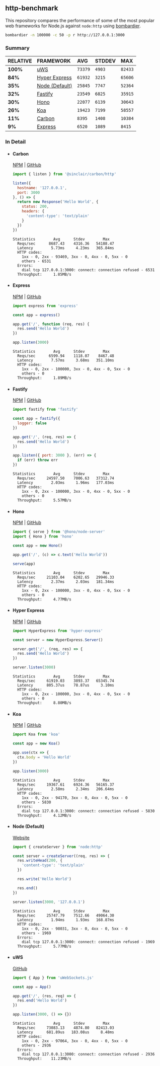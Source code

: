 ## http-benchmark

This repository compares the performance of some of the most popular web frameworks for Node.js against `node:http` using [bombardier](https://github.com/codesenberg/bombardier).

```bash
bombardier -n 100000 -c 50 -p r http://127.0.0.1:3000
```

### Summary

| RELATIVE | FRAMEWORK | AVG | STDDEV | MAX |
| :--- | :--- | :--- | :--- | :--- |
| **100%** | [uWS](#uws) | `73379` | `4903` | `82433` |
| **84%** | [Hyper Express](#hyper-express) | `61932` | `3215` | `65606` |
| **35%** | [Node (Default)](#node-default) | `25845` | `7747` | `52364` |
| **32%** | [Fastify](#fastify) | `23549` | `6825` | `35915` |
| **30%** | [Hono](#hono) | `22077` | `6139` | `30643` |
| **26%** | [Koa](#koa) | `19423` | `7199` | `58557` |
| **11%** | [Carbon](#carbon) | `8395` | `1408` | `10384` |
| **9%** | [Express](#express) | `6520` | `1089` | `8415` |


### In Detail

- #### Carbon
  [NPM](https://npmjs.com/@sinclair/carbon) | [GitHub](https://github.com/sinclairzx81/carbon)
  ```js
  import { listen } from '@sinclair/carbon/http'

  listen({
    hostname: '127.0.0.1',
    port: 3000
  }, () => {
    return new Response('Hello World', {
      status: 200,
      headers: {
        'content-type': 'text/plain'
      }
    })
  })
  ```

  ```
  Statistics        Avg      Stdev        Max
    Reqs/sec      8687.43    4316.36   54188.47
    Latency        5.73ms     4.23ms   365.84ms
    HTTP codes:
      1xx - 0, 2xx - 93469, 3xx - 0, 4xx - 0, 5xx - 0
      others - 6531
    Errors:
      dial tcp 127.0.0.1:3000: connect: connection refused - 6531
    Throughput:     1.85MB/s
  ```

- #### Express
  [NPM](https://npmjs.com/express) | [GitHub](https://github.com/expressjs/express)
  ```js
  import express from 'express'

  const app = express()

  app.get('/', function (req, res) {
    res.send('Hello World')
  })

  app.listen(3000)
  ```

  ```
  Statistics        Avg      Stdev        Max
    Reqs/sec      6599.94    1118.07    8467.48
    Latency        7.57ms     3.68ms   351.10ms
    HTTP codes:
      1xx - 0, 2xx - 100000, 3xx - 0, 4xx - 0, 5xx - 0
      others - 0
    Throughput:     1.89MB/s
  ```

- #### Fastify
  [NPM](https://npmjs.com/fastify) | [GitHub](https://github.com/fastify/fastify)
  ```js
  import fastify from 'fastify'

  const app = fastify({
    logger: false
  })

  app.get('/', (req, res) => {
    res.send('Hello World')
  })

  app.listen({ port: 3000 }, (err) => {
    if (err) throw err
  })
  ```

  ```
  Statistics        Avg      Stdev        Max
    Reqs/sec     24597.50    7006.63   37312.74
    Latency        2.03ms     1.96ms   177.03ms
    HTTP codes:
      1xx - 0, 2xx - 100000, 3xx - 0, 4xx - 0, 5xx - 0
      others - 0
    Throughput:     5.57MB/s
  ```

- #### Hono
  [NPM](https://npmjs.com/hono) | [GitHub](https://github.com/honojs/hono)
  ```js
  import { serve } from '@hono/node-server'
  import { Hono } from 'hono'

  const app = new Hono()

  app.get('/', (c) => c.text('Hello World'))

  serve(app)
  ```

  ```
  Statistics        Avg      Stdev        Max
    Reqs/sec     21103.04    6202.65   29946.33
    Latency        2.37ms     2.03ms   181.34ms
    HTTP codes:
      1xx - 0, 2xx - 100000, 3xx - 0, 4xx - 0, 5xx - 0
      others - 0
    Throughput:     4.77MB/s
  ```

- #### Hyper Express
  [NPM](https://npmjs.com/hyper-express) | [GitHub](https://github.com/kartikk221/hyper-express)
  ```js
  import HyperExpress from 'hyper-express'

  const server = new HyperExpress.Server()

  server.get('/', (req, res) => {
    res.send('Hello World')
  })

  server.listen(3000)
  ```

  ```
  Statistics        Avg      Stdev        Max
    Reqs/sec     61919.03    3893.37   65345.74
    Latency      805.37us    78.87us     3.10ms
    HTTP codes:
      1xx - 0, 2xx - 100000, 3xx - 0, 4xx - 0, 5xx - 0
      others - 0
    Throughput:     8.80MB/s
  ```

- #### Koa
  [NPM](https://npmjs.com/koa) | [GitHub](https://github.com/koajs/koa)
  ```js
  import Koa from 'koa'

  const app = new Koa()

  app.use(ctx => {
    ctx.body = 'Hello World'
  })

  app.listen(3000)
  ```

  ```
  Statistics        Avg      Stdev        Max
    Reqs/sec     19367.61    6924.36   56165.37
    Latency        2.58ms     2.34ms   206.64ms
    HTTP codes:
      1xx - 0, 2xx - 94170, 3xx - 0, 4xx - 0, 5xx - 0
      others - 5830
    Errors:
      dial tcp 127.0.0.1:3000: connect: connection refused - 5830
    Throughput:     4.12MB/s
  ```

- #### Node (Default)
  [Website](https://nodejs.org/api/http.html)
  ```js
  import { createServer } from 'node:http'

  const server = createServer((req, res) => {
    res.writeHead(200, {
      'content-type': 'text/plain'
    })

    res.write('Hello World')

    res.end()
  })

  server.listen(3000, '127.0.0.1')
  ```

  ```
  Statistics        Avg      Stdev        Max
    Reqs/sec     25747.79    7512.66   49064.30
    Latency        1.94ms     1.93ms   168.87ms
    HTTP codes:
      1xx - 0, 2xx - 98031, 3xx - 0, 4xx - 0, 5xx - 0
      others - 1969
    Errors:
      dial tcp 127.0.0.1:3000: connect: connection refused - 1969
    Throughput:     5.77MB/s
  ```

- #### uWS
  [GitHub](https://github.com/uNetworking/uWebSockets.js)
  ```js
  import { App } from 'uWebSockets.js'

  const app = App()

  app.get('/', (res, req) => {
    res.end('Hello World')
  })

  app.listen(3000, () => {})
  ```

  ```
  Statistics        Avg      Stdev        Max
    Reqs/sec     73083.13    4874.80   82413.03
    Latency      681.89us   183.08us     8.48ms
    HTTP codes:
      1xx - 0, 2xx - 97064, 3xx - 0, 4xx - 0, 5xx - 0
      others - 2936
    Errors:
      dial tcp 127.0.0.1:3000: connect: connection refused - 2936
    Throughput:    11.23MB/s
  ```


